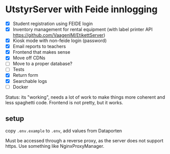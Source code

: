 # UtstyrServer with Feide innlogging
- [x] Student registration using FEIDE login
- [x] Inventory management for rental equipment (with label printer API https://github.com/VaagenIM/EtikettServer)
- [x] Kiosk mode with non-feide login (password)
- [x] Email reports to teachers
- [x] Frontend that makes sense
- [x] Move off CDNs
- [ ] Move to a proper database?
- [ ] Tests
- [x] Return form
- [x] Searchable logs
- [ ] Docker

Status: its "working", needs a lot of work to make things more coherent and less spaghetti code. Frontend is not pretty, but it works.

## setup
copy `.env.example` to `.env`, add values from Dataporten

Must be accessed through a reverse proxy, as the server does not support https. Use something like NginxProxyManager.